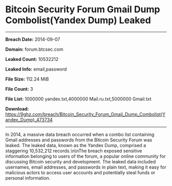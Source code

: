 # Bitcoin Security Forum Gmail Dump Combolist(Yandex Dump) Leaked

------------
**Breach Date:** 2014-09-07

**Domain:** forum.btcsec.com

**Leaked Count:** 10532212

**Leaked Info:** email,password

**File Size:** 112.24 MiB

**File Count:** 3

**File List:** 1000000 yandex.txt,4000000 Mail.ru.txt,5000000 Gmail.txt

**Download:** https://9ghz.com/breach/Bitcoin_Security_Forum_Gmail_Dump_Combolist(Yandex_Dump)_473734

------------
In 2014, a massive data breach occurred when a combo list containing Gmail addresses and passwords from the Bitcoin Security Forum was leaked. The leaked data, known as the Yandex Dump, comprised a staggering 10,532,212 records.\n\nThe breach exposed sensitive information belonging to users of the forum, a popular online community for discussing Bitcoin security and development. The leaked data included usernames, email addresses, and passwords in plain text, making it easy for malicious actors to access user accounts and potentially steal funds or personal information.

